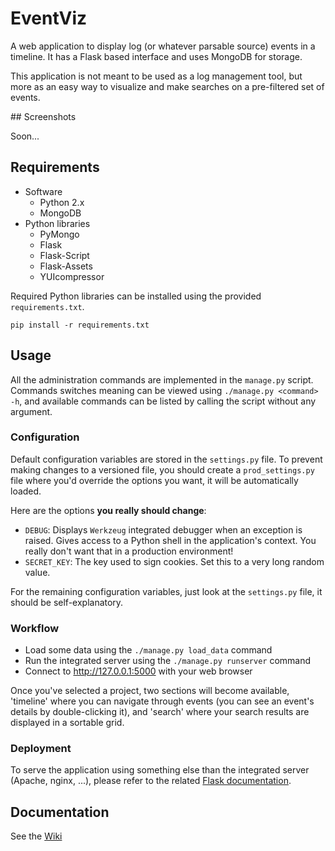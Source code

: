 # EventViz

A web application to display log (or whatever parsable source) events in a timeline. It has a Flask based interface
and uses MongoDB for storage.

This application is not meant to be used as a log management tool, but more as an easy way to visualize and
make searches on a pre-filtered set of events.

## Screenshots

Soon...

## Requirements

* Software
  * Python 2.x
  * MongoDB
* Python libraries
  * PyMongo
  * Flask
  * Flask-Script
  * Flask-Assets
  * YUIcompressor

Required Python libraries can be installed using the provided `requirements.txt`.

    pip install -r requirements.txt

## Usage

All the administration commands are implemented in the `manage.py` script. Commands switches meaning can
be viewed using `./manage.py <command> -h`, and available commands can be listed by calling the script
without any argument.

### Configuration

Default configuration variables are stored in the `settings.py` file. To prevent making changes to a versioned file,
you should create a `prod_settings.py` file where you'd override the options you want, it will be automatically loaded.

Here are the options **you really should change**:

* `DEBUG`: Displays `Werkzeug` integrated debugger when an exception is raised. Gives access to a Python shell
in the application's context. You really don't want that in a production environment!
* `SECRET_KEY`: The key used to sign cookies. Set this to a very long random value.

For the remaining configuration variables, just look at the `settings.py` file, it should be self-explanatory.

### Workflow

* Load some data using the `./manage.py load_data` command
* Run the integrated server using the `./manage.py runserver` command
* Connect to http://127.0.0.1:5000 with your web browser

Once you've selected a project, two sections will become available, 'timeline' where you can navigate through events (you can
see an event's details by double-clicking it), and 'search' where your search results are displayed in a sortable grid.

### Deployment

To serve the application using something else than the integrated server (Apache, nginx, ...), please refer to
the related [Flask documentation](http://flask.pocoo.org/docs/deploying/).

## Documentation


See the [Wiki](https://github.com/mattoufoutu/EventViz/wiki)

